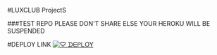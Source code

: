 #LUXCLUB ProjectS

###TEST REPO PLEASE DON'T SHARE ELSE YOUR HEROKU WILL BE SUSPENDED


#DEPLOY LINK
[![♡︎ ᗪᗴᑭᒪOY](https://www.herokucdn.com/deploy/button.svg)](https://heroku.com/deploy?template=https://github.com/hustlerabhay/ProjectS_test.git)
